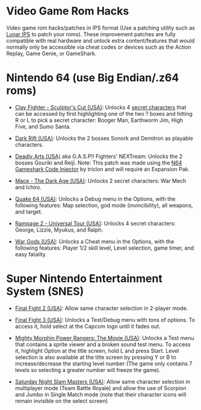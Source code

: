 # Video Game Rom Hacks
Video game rom hacks/patches in IPS format (Use a patching utility such as [Lunar IPS](https://www.romhacking.net/utilities/240/) to patch your roms).
These improvement patches are fully compatible with real hardware and unlock extra content/features that would normally only be accessible via cheat codes or devices such as the Action Replay, Game Genie, or GameShark.

# Nintendo 64 (use Big Endian/.z64 roms)

- [Clay Fighter - Sculptor's Cut (USA)](https://gamefaqs.gamespot.com/n64/574483-clayfighter-the-sculptors-cut/cheats):
Unlocks 4 [secret characters](https://www.youtube.com/watch?v=pZLJLsobgaA) that can be accessed by first highlighting one of the two ? boxes and hitting R or L to pick a secret character: Booger Man, Earthworm Jim, High Five, and Sumo Santa.

- [Dark Rift (USA)](https://gamefaqs.gamespot.com/n64/197049-dark-rift/cheats):
Unlocks the 2 bosses Sonork and Demitron as playable characters.

- [Deadly Arts (USA)](https://gamefaqs.gamespot.com/n64/197070-deadly-arts/cheats) aka G.A.S.P!! Fighters' NEXTream:
Unlocks the 2 bosses Gouriki and Reiji.
Note: This patch was made using the [N64 Gameshark Code Injector](https://www.romhacking.net/utilities/1659) by triclon and will require an Expansion Pak.

- [Mace - The Dark Age (USA)](https://gamefaqs.gamespot.com/n64/197812-mace-the-dark-age/cheats):
Unlocks 2 secret characters: War Mech and Ichiro.

- [Quake 64 (USA)](https://gamefaqs.gamespot.com/n64/198375-quake/cheats):
Unlocks a Debug menu in the Options, with the following features: Map selection, god mode (invincibility), all weapons, and target.

- [Rampage 2 - Universal Tour (USA)](https://gamefaqs.gamespot.com/n64/198408-rampage-2-universal-tour/cheats):
Unlocks 4 secret characters: George, Lizzie, Myukus, and Ralph.

- [War Gods (USA)](https://gamefaqs.gamespot.com/n64/199248-war-gods/cheats):
Unlocks a Cheat menu in the Options, with the following features: Player 1/2 skill level, Level selection, game timer, and easy fatality.

# Super Nintendo Entertainment System (SNES)

- [Final Fight 2 (USA)](https://gamefaqs.gamespot.com/snes/588333-final-fight-2/cheats):
Allow same character selection in 2-player mode.

- [Final Fight 3 (USA)](https://tcrf.net/Final_Fight_3_(SNES)#Debug_Mode):
Unlocks a Test/Debug menu with tons of options. To access it, hold select at the Capcom logo until it fades out.

- [Mighty Morphin Power Rangers: The Movie (USA)](https://tcrf.net/Mighty_Morphin_Power_Rangers:_The_Movie_(SNES)#Test_Mode):
Unlocks a Test menu that contains a sprite viewer and a broken sound test menu. To access it, highlight Option at the title screen, hold L and press Start.
Level selection is also available at the title screen by pressing Y or B to increase/decrease the starting level number (The game only contains 7 levels so selecting a greater number will freeze the game).

- [Saturday Night Slam Masters (USA)](https://gamefaqs.gamespot.com/snes/588642-saturday-night-slam-masters/cheats):
Allow same character selection in multiplayer mode (Team Battle Royale) and allow the use of Scorpion and Jumbo in Single Match mode (note that their character icons will remain invisible on the select screen)
